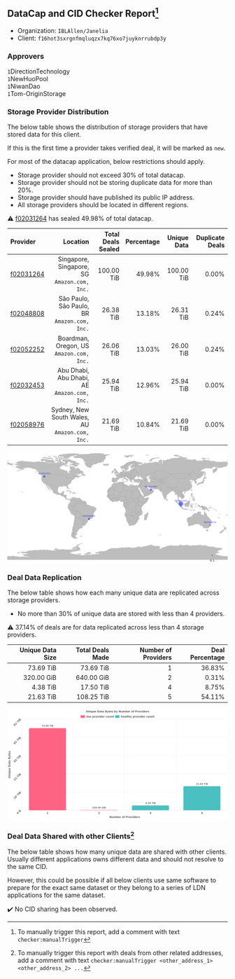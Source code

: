 ## DataCap and CID Checker Report[^1]
 - Organization: `IBLAllen/Janelia `
 - Client: `f16hot3sxrgnfmqluqzx7kq76xo7juyknrrubdp3y`
### Approvers
`1`DirectionTechnology<br/>`1`NewHuoPool<br/>`1`NiwanDao<br/>`1`Tom-OriginStorage


### Storage Provider Distribution
The below table shows the distribution of storage providers that have stored data for this client.

If this is the first time a provider takes verified deal, it will be marked as `new`.

For most of the datacap application, below restrictions should apply.
 - Storage provider should not exceed 30% of total datacap.
 - Storage provider should not be storing duplicate data for more than 20%.
 - Storage provider should have published its public IP address.
 - All storage providers should be located in different regions.

⚠️ [f02031264](https://filfox.info/en/address/f02031264) has sealed 49.98% of total datacap.

| Provider                                              |                                           Location | Total Deals Sealed | Percentage | Unique Data | Duplicate Deals |
| :---------------------------------------------------- | -------------------------------------------------: | -----------------: | ---------: | ----------: | --------------: |
| [f02031264](https://filfox.info/en/address/f02031264) |    Singapore, Singapore, SG<br/>`Amazon.com, Inc.` |         100.00 TiB |     49.98% |  100.00 TiB |           0.00% |
| [f02048808](https://filfox.info/en/address/f02048808) |    São Paulo, São Paulo, BR<br/>`Amazon.com, Inc.` |          26.38 TiB |     13.18% |   26.31 TiB |           0.24% |
| [f02052252](https://filfox.info/en/address/f02052252) |        Boardman, Oregon, US<br/>`Amazon.com, Inc.` |          26.06 TiB |     13.03% |   26.00 TiB |           0.24% |
| [f02032453](https://filfox.info/en/address/f02032453) |    Abu Dhabi, Abu Dhabi, AE<br/>`Amazon.com, Inc.` |          25.94 TiB |     12.96% |   25.94 TiB |           0.00% |
| [f02058976](https://filfox.info/en/address/f02058976) | Sydney, New South Wales, AU<br/>`Amazon.com, Inc.` |          21.69 TiB |     10.84% |   21.69 TiB |           0.00% |

<img src="https://raw.githubusercontent.com/data-preservation-programs/filplus-checker-assets/main/filecoin-project/filecoin-plus-large-datasets/issues/1827/1701051700400.png"/>

### Deal Data Replication
The below table shows how each many unique data are replicated across storage providers.

- No more than 30% of unique data are stored with less than 4 providers.

⚠️ 37.14% of deals are for data replicated across less than 4 storage providers.

| Unique Data Size | Total Deals Made | Number of Providers | Deal Percentage |
| ---------------: | ---------------: | ------------------: | --------------: |
|        73.69 TiB |        73.69 TiB |                   1 |          36.83% |
|       320.00 GiB |       640.00 GiB |                   2 |           0.31% |
|         4.38 TiB |        17.50 TiB |                   4 |           8.75% |
|        21.63 TiB |       108.25 TiB |                   5 |          54.11% |

<img src="https://raw.githubusercontent.com/data-preservation-programs/filplus-checker-assets/main/filecoin-project/filecoin-plus-large-datasets/issues/1827/1701051701289.png"/>

### Deal Data Shared with other Clients[^3]
The below table shows how many unique data are shared with other clients.
Usually different applications owns different data and should not resolve to the same CID.

However, this could be possible if all below clients use same software to prepare for the exact same dataset or they belong to a series of LDN applications for the same dataset.

✔️ No CID sharing has been observed.

[^1]: To manually trigger this report, add a comment with text `checker:manualTrigger`

[^2]: Deals from those addresses are combined into this report as they are specified with `checker:manualTrigger`

[^3]: To manually trigger this report with deals from other related addresses, add a comment with text `checker:manualTrigger <other_address_1> <other_address_2> ...`

